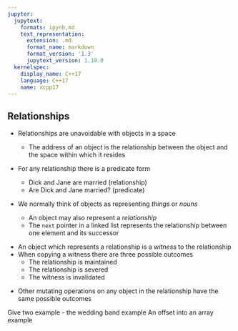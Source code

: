 ```yaml
---
jupyter:
  jupytext:
    formats: ipynb,md
    text_representation:
      extension: .md
      format_name: markdown
      format_version: '1.3'
      jupytext_version: 1.10.0
  kernelspec:
    display_name: C++17
    language: C++17
    name: xcpp17
---
```


<!-- #region slideshow={"slide_type": "slide"} -->
## Relationships

- Relationships are unavoidable with objects in a space
    - The address of an object is the relationship between the object and the space within which it resides
    
- For any relationship there is a predicate form
    - Dick and Jane are married (relationship)
    - Are Dick and Jane married? (predicate)

- We normally think of objects as representing _things_ or _nouns_
    - An object may also represent a _relationship_
    - The `next` pointer in a linked list represents the relationship between one element and its successor
<!-- #endregion -->

<!-- #region slideshow={"slide_type": "slide"} -->
- An object which represents a relationship is a _witness_ to the relationship
- When copying a witness there are three possible outcomes
    - The relationship is maintained
    - The relationship is severed
    - The witness is invalidated 
<!-- #endregion -->

<!-- #region slideshow={"slide_type": "fragment"} -->
- Other mutating operations on any object in the relationship have the same possible outcomes
<!-- #endregion -->

<!-- #region slideshow={"slide_type": "notes"} -->
Give two example - the wedding band example
An offset into an array example
<!-- #endregion -->
